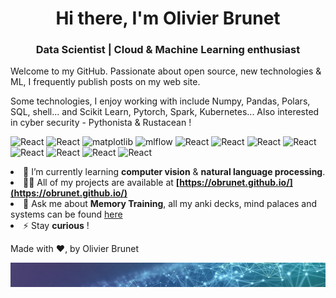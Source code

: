 
<h1 align="center">Hi there, I'm Olivier Brunet</h1>
<h3 align="center">Data Scientist  | Cloud & Machine Learning enthusiast</h3>

Welcome to my GitHub.  Passionate about open source, new technologies & ML, I frequently publish posts on my web site.

Some technologies, I enjoy working with include Numpy, Pandas, Polars, SQL, shell... and Scikit Learn, Pytorch, Spark, Kubernetes... Also interested in cyber security - Pythonista & Rustacean !

<p>
  <img alt="React" src="https://img.shields.io/badge/pandas-%23150458.svg?style=for-the-badge&logo=pandas&logoColor=white" />
  <img alt="React" src="https://img.shields.io/badge/Plotly-%233F4F75.svg?style=for-the-badge&logo=plotly&logoColor=white" />
  <img alt="matplotlib" src="https://img.shields.io/badge/Rust-000000?style=for-the-badge&logo=rust&logoColor=white" />
  <img alt="mlflow" src="https://img.shields.io/badge/mlflow-%23d9ead3.svg?style=for-the-badge&logo=numpy&logoColor=blue" />
  <img alt="React" src="https://img.shields.io/badge/scikit--learn-%23F7931E.svg?style=for-the-badge&logo=scikit-learn&logoColor=white" />
  <img alt="React" src="https://img.shields.io/badge/PyTorch-%23EE4C2C.svg?style=for-the-badge&logo=PyTorch&logoColor=white" />
  <img alt="React" src="https://img.shields.io/badge/kubernetes-%23326ce5.svg?style=for-the-badge&logo=kubernetes&logoColor=white" />
  <img alt="React" src="https://img.shields.io/badge/Kaggle-20BEFF?style=for-the-badge&logo=Kaggle&logoColor=white" />
  <img alt="React" src="https://img.shields.io/badge/Google_Cloud-4285F4?style=for-the-badge&logo=google-cloud&logoColor=white" />
  <img alt="React" src="https://img.shields.io/badge/Terraform-7B42BC?style=for-the-badge&logo=terraform&logoColor=white" />
  <img alt="React" src="https://img.shields.io/badge/PostgreSQL-316192?style=for-the-badge&logo=postgresql&logoColor=white" />
  <img alt="React" src="https://img.shields.io/badge/Apache_Spark-FFFFFF?style=for-the-badge&logo=apachespark&logoColor=#E35A16" />
</p


- 🌱 I’m currently learning **computer vision** & **natural language processing**.
- 👨‍💻 All of my projects are available at **[https://obrunet.github.io/](https://obrunet.github.io/)**
- 💬 Ask me about **Memory Training**, all my anki decks, mind palaces and systems can be found [here]([https://obrunet.github.io/](https://github.com/obrunet/Memory_systems_-_Anki_decks))
- ⚡ Stay **curious** !

Made with ❤, by Olivier Brunet
    
<img src="https://github.com/obrunet/obrunet/blob/main/banner_ai.jpg"/>

